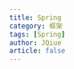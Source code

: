 ```yaml
---
title: Spring
category: 框架
tags: [Spring]
author: JQiue
article: false
---
```


<!-- to be updated -->